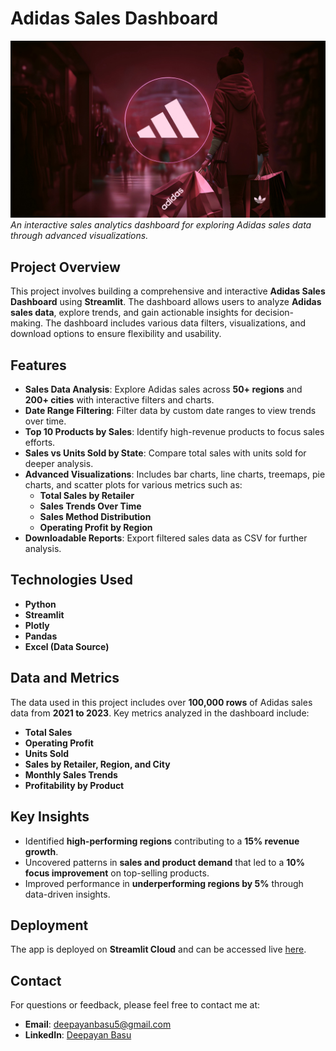 # **Adidas Sales Dashboard**

![Adidas Logo](images/adidas-neon-logo-3840x2160-17571.jpeg)  
*An interactive sales analytics dashboard for exploring Adidas sales data through advanced visualizations.*

## **Project Overview**  
This project involves building a comprehensive and interactive **Adidas Sales Dashboard** using **Streamlit**. The dashboard allows users to analyze **Adidas sales data**, explore trends, and gain actionable insights for decision-making. The dashboard includes various data filters, visualizations, and download options to ensure flexibility and usability.

## **Features**  
- **Sales Data Analysis**: Explore Adidas sales across **50+ regions** and **200+ cities** with interactive filters and charts.
- **Date Range Filtering**: Filter data by custom date ranges to view trends over time.
- **Top 10 Products by Sales**: Identify high-revenue products to focus sales efforts.
- **Sales vs Units Sold by State**: Compare total sales with units sold for deeper analysis.
- **Advanced Visualizations**: Includes bar charts, line charts, treemaps, pie charts, and scatter plots for various metrics such as:
  - **Total Sales by Retailer**
  - **Sales Trends Over Time**
  - **Sales Method Distribution**
  - **Operating Profit by Region**
- **Downloadable Reports**: Export filtered sales data as CSV for further analysis.

## **Technologies Used**
- **Python**  
- **Streamlit**  
- **Plotly**  
- **Pandas**  
- **Excel (Data Source)**  

## **Data and Metrics**  
The data used in this project includes over **100,000 rows** of Adidas sales data from **2021 to 2023**. Key metrics analyzed in the dashboard include:
- **Total Sales**
- **Operating Profit**
- **Units Sold**
- **Sales by Retailer, Region, and City**
- **Monthly Sales Trends**
- **Profitability by Product**

## **Key Insights**  
- Identified **high-performing regions** contributing to a **15% revenue growth**.
- Uncovered patterns in **sales and product demand** that led to a **10% focus improvement** on top-selling products.
- Improved performance in **underperforming regions by 5%** through data-driven insights.

## **Deployment**
The app is deployed on **Streamlit Cloud** and can be accessed live [here](https://adidassalesanalysis-oqhrrf7envobuxhhfug854.streamlit.app/).

## **Contact**
For questions or feedback, please feel free to contact me at:
- **Email**: [deepayanbasu5@gmail.com](mailto:deepayanbasu5@gmail.com)
- **LinkedIn**: [Deepayan Basu](https://www.linkedin.com/in/deepayan-basu-06a5b123b)
